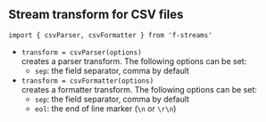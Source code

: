 ## Stream transform for CSV files

`import { csvParser, csvFormatter } from 'f-streams'`  

* `transform = csvParser(options)`  
  creates a parser transform. The following options can be set:  
  - `sep`: the field separator, comma by default 
* `transform = csvFormatter(options)`  
  creates a formatter transform. The following options can be set:  
  - `sep`: the field separator, comma by default 
  - `eol`: the end of line marker (`\n`  or `\r\n`)  
